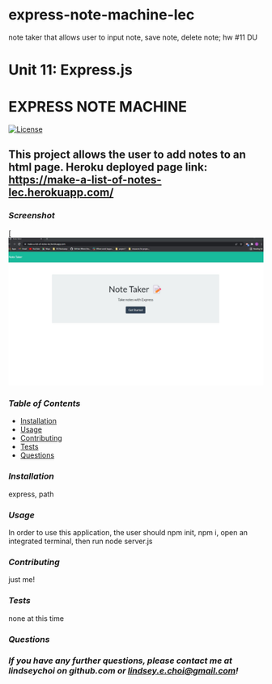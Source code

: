 # express-note-machine-lec
note taker that allows user to input note, save note, delete note; hw #11 DU
# Unit 11: Express.js

# EXPRESS NOTE MACHINE 
[![License](https://img.shields.io/badge/License-Unlicense-blue.svg)](https://opensource.org/licenses/Unlicense)
## This project allows the user to add notes to an html page. Heroku deployed page link: https://make-a-list-of-notes-lec.herokuapp.com/

### _Screenshot_
[![Screenshot](./notetaker1.jpg)

### _Table of Contents_ 
* [Installation](#installation) 
* [Usage](#usage) 
* [Contributing](#contributing) 
* [Tests](#tests) 
* [Questions](#questions) 

### _Installation_ 
express, path 

### _Usage_ 
In order to use this application, the user should npm init, npm i, open an integrated terminal, then run node server.js 

### _Contributing_ 
just me! 

### _Tests_ 
none at this time 

### _Questions_ 
### _If you have any further questions, please contact me at lindseychoi on github.com or lindsey.e.choi@gmail.com!_ 

